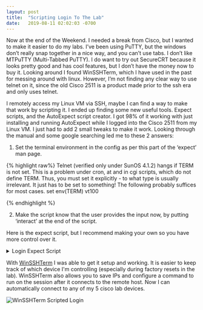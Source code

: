 ```yaml
---
layout: post
title:  "Scripting Login To The Lab"
date:   2019-08-11 02:02:03 -0700
---
```


Now at the end of the Weekend. I needed a break from Cisco, but I wanted to make it easier to do my labs. I’ve been using PuTTY, but the windows don’t really snap together in a nice way, and you can’t use tabs. I don’t like MTPuTTY (Multi-Tabbed PuTTY). I do want to try out SecureCRT because it looks pretty good and has cool features, but I don’t have the money now to buy it. Looking around I found WinSSHTerm, which I have used in the past for messing around with linux. However, I’m not finding any clear way to use telnet on it, since the old Cisco 2511 is a product made prior to the ssh era and only uses telnet.

I remotely access my Linux VM via SSH, maybe I can find a way to make that work by scripting it. I ended up finding some new useful tools. Expect scripts, and the AutoExpect script creator. I got 98% of it working with just installing and running AutoExpect while I logged into the Cisco 2511 from my Linux VM. I just had to add 2 small tweaks to make it work. Looking through the manual and some google searching led me to these 2 answers:

1) Set the terminal environment in the config as per this part of the ‘expect’ man page.

{% highlight raw%}
Telnet  (verified only under SunOS 4.1.2) hangs if TERM is not set.
This is a problem under cron, at and in cgi scripts, which do not define TERM.
Thus, you must set it explicitly - to what type is usually irrelevant.
It just has to be set to something!
The following probably suffices for most cases.
set env(TERM) vt100

{% endhighlight %}

2) Make the script know that the user provides the input now, by putting ‘interact’ at the end of the script.

Here is the expect script, but I recommend making your own so you have more control over it.

<details>
  <summary>Login Expect Script</summary>
{% highlight raw%}
#!/usr/bin/expect -f
#
# This Expect script was generated by autoexpect on Mon Aug 12 02:48:58 2019
# Expect and autoexpect were both written by Don Libes, NIST.
#
# Note that autoexpect does not guarantee a working script.  It
# necessarily has to guess about certain things.  Two reasons a script
# might fail are:
#
# 1) timing - A surprising number of programs (rn, ksh, zsh, telnet,
# etc.) and devices discard or ignore keystrokes that arrive "too
# quickly" after prompts.  If you find your new script hanging up at
# one spot, try adding a short sleep just before the previous send.
# Setting "force_conservative" to 1 (see below) makes Expect do this
# automatically - pausing briefly before sending each character.  This
# pacifies every program I know of.  The -c flag makes the script do
# this in the first place.  The -C flag allows you to define a
# character to toggle this mode off and on.
set force_conservative 0  ;# set to 1 to force conservative mode even if
			  ;# script wasn't run conservatively originally
if {$force_conservative} {
	set send_slow {1 .1}
	proc send {ignore arg} {
		sleep .1
		exp_send -s -- $arg
	}
}

#
# 2) differing output - Some programs produce different output each time
# they run.  The "date" command is an obvious example.  Another is
# ftp, if it produces throughput statistics at the end of a file
# transfer.  If this causes a problem, delete these patterns or replace
# them with wildcards.  An alternative is to use the -p flag (for
# "prompt") which makes Expect only look for the last line of output
# (i.e., the prompt).  The -P flag allows you to define a character to
# toggle this mode off and on.
#
# Read the man page for more info.
#
# -Don

set timeout -1
spawn telnet 172.16.25.11
set env(TERM) vt100
match_max 100000
expect -exact "Trying 172.16.25.11...\r
Connected to 172.16.25.11.\r
Escape character is '^\]'.\r
\r
\r
User Access Verification\r
\r
Username: "
send -- "myusername\r"
expect -exact "myusername\r
Password: "
send -- "mypassword\r"
expect -exact "\r
R_2511#"
send -- "r1\r"
interact

{% endhighlight %}
</details>


With [WinSSHTerm] I was able to get it setup and working. It is easier to keep track of which device I'm controlling (especially during factory resets in the lab). WinSSHTerm also allows you to save IPs and configure a command to run on the session after it connects to the remote host. Now I can automatically connect to any of my 5 cisco lab devices.

<picture>
  <img 
    src="{{site.url}}{{site.baseurl}}\assets\images\ScriptedLoginWinSSHTerm.png" 
    alt="WinSSHTerm Scripted Login">
</picture>

[WinSSHTerm]: https://winsshterm.blogspot.com/